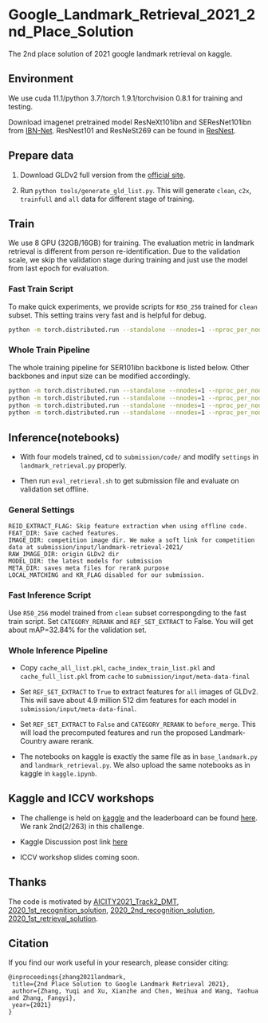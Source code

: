 # Google_Landmark_Retrieval_2021_2nd_Place_Solution
The 2nd place solution of 2021 google landmark retrieval on kaggle. 

## Environment

We use cuda 11.1/python 3.7/torch 1.9.1/torchvision 0.8.1 for training and testing.

Download imagenet pretrained model ResNeXt101ibn and SEResNet101ibn from [IBN-Net](https://github.com/XingangPan/IBN-Net). ResNest101 and ResNeSt269 can be found in [ResNest](https://github.com/zhanghang1989/ResNeSt). 

## Prepare data

1. Download GLDv2 full version from the [official site](https://github.com/cvdfoundation/google-landmark).

2. Run `python tools/generate_gld_list.py`. This will generate `clean`, `c2x`, `trainfull` and `all` data for different stage of training.


## Train

We use 8 GPU (32GB/16GB) for training. The evaluation metric in landmark retrieval is different from person re-identification. Due to the validation scale, we skip the validation stage during training and just use the model from last epoch for evaluation.

### Fast Train Script

To make quick experiments, we provide scripts for `R50_256` trained for `clean` subset. This setting trains very fast and is helpful for debug.
```bash
python -m torch.distributed.run --standalone --nnodes=1 --nproc_per_node=8 --master_port 55555 --max_restarts 0 train.py --config_file configs/GLDv2/R50_256.yml
```

### Whole Train Pipeline

The whole training pipeline for SER101ibn backbone is listed below. Other backbones and input size can be modified accordingly.

```bash
python -m torch.distributed.run --standalone --nnodes=1 --nproc_per_node=8 --master_port 55555 --max_restarts 0 train.py --config_file configs/GLDv2/SER101ibn_384.yml
python -m torch.distributed.run --standalone --nnodes=1 --nproc_per_node=8 --master_port 55555 --max_restarts 0 train.py --config_file configs/GLDv2/SER101ibn_384_finetune.yml
python -m torch.distributed.run --standalone --nnodes=1 --nproc_per_node=8 --master_port 55555 --max_restarts 0 train.py --config_file configs/GLDv2/SER101ibn_512_finetune.yml
python -m torch.distributed.run --standalone --nnodes=1 --nproc_per_node=8 --master_port 55555 --max_restarts 0 train.py --config_file configs/GLDv2/SER101ibn_512_all.yml
```

## Inference(notebooks)

* With four models trained, cd to `submission/code/` and modify `settings` in `landmark_retrieval.py` properly.

* Then run `eval_retrieval.sh` to get submission file and evaluate on validation set offline.


### General Settings
```
REID_EXTRACT_FLAG: Skip feature extraction when using offline code.
FEAT_DIR: Save cached features.
IMAGE_DIR: competition image dir. We make a soft link for competition data at submission/input/landmark-retrieval-2021/
RAW_IMAGE_DIR: origin GLDv2 dir
MODEL_DIR: the latest models for submission
META_DIR: saves meta files for rerank purpose
LOCAL_MATCHING and KR_FLAG disabled for our submission.
```

### Fast Inference Script

Use `R50_256` model trained from `clean` subset correspongding to the fast train script. Set `CATEGORY_RERANK` and `REF_SET_EXTRACT` to False. You will get about mAP=32.84% for the validation set.


### Whole Inference Pipeline

* Copy `cache_all_list.pkl`, `cache_index_train_list.pkl` and `cache_full_list.pkl` from `cache` to `submission/input/meta-data-final`

* Set `REF_SET_EXTRACT` to `True` to extract features for `all` images of GLDv2. This will save about 4.9 million 512 dim features for each model in `submission/input/meta-data-final`.

* Set `REF_SET_EXTRACT` to `False` and `CATEGORY_RERANK` to `before_merge`. This will load the precomputed features and run the proposed Landmark-Country aware rerank.

* The notebooks on kaggle is exactly the same file as in `base_landmark.py` and `landmark_retrieval.py`. We also upload the same notebooks as in kaggle in `kaggle.ipynb`.


## Kaggle and ICCV workshops

* The challenge is held on [kaggle](https://www.kaggle.com/c/landmark-retrieval-2021) and the leaderboard can be found [here](https://www.kaggle.com/c/landmark-retrieval-2021/leaderboard). We rank 2nd(2/263) in this challenge.

* Kaggle Discussion post link [here]()

* ICCV workshop slides coming soon.


## Thanks
The code is motivated by [AICITY2021_Track2_DMT](https://github.com/michuanhaohao/AICITY2021_Track2_DMT), [2020_1st_recognition_solution](https://github.com/psinger/kaggle-landmark-recognition-2020-1st-place), [2020_2nd_recognition_solution](https://github.com/bestfitting/instance_level_recognition), [2020_1st_retrieval_solution](https://github.com/seungkee/google_landmark_retrieval_2020_1st_place_solution).


## Citation

If you find our work useful in your research, please consider citing:
```
@inproceedings{zhang2021landmark,
 title={2nd Place Solution to Google Landmark Retrieval 2021},
 author={Zhang, Yuqi and Xu, Xianzhe and Chen, Weihua and Wang, Yaohua and Zhang, Fangyi},
 year={2021}
}
```
